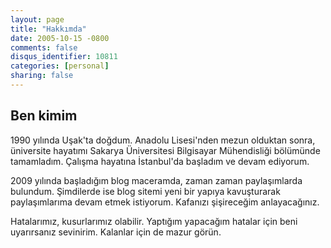 ```yaml
---
layout: page
title: "Hakkımda"
date: 2005-10-15 -0800
comments: false
disqus_identifier: 10811
categories: [personal]
sharing: false
---
```


## Ben kimim

1990 yılında Uşak'ta doğdum. Anadolu Lisesi'nden mezun olduktan sonra, üniversite hayatımı Sakarya Üniversitesi Bilgisayar Mühendisliği bölümünde tamamladım. Çalışma hayatına İstanbul'da başladım ve devam ediyorum.

2009 yılında başladığım blog maceramda, zaman zaman paylaşımlarda bulundum. Şimdilerde ise blog sitemi yeni bir yapıya kavuşturarak paylaşımlarıma devam etmek istiyorum. Kafanızı şişireceğim anlayacağınız.

Hatalarımız, kusurlarımız olabilir. Yaptığım yapacağım hatalar için beni uyarırsanız sevinirim. Kalanlar için de mazur görün.
